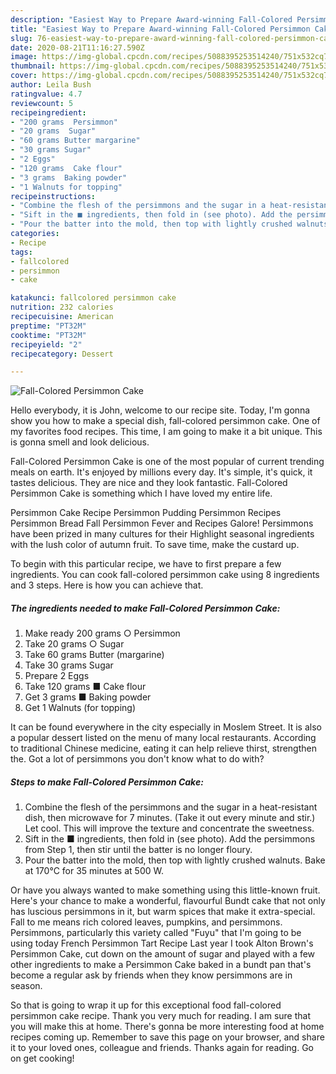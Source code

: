 ```yaml
---
description: "Easiest Way to Prepare Award-winning Fall-Colored Persimmon Cake"
title: "Easiest Way to Prepare Award-winning Fall-Colored Persimmon Cake"
slug: 76-easiest-way-to-prepare-award-winning-fall-colored-persimmon-cake
date: 2020-08-21T11:16:27.590Z
image: https://img-global.cpcdn.com/recipes/5088395253514240/751x532cq70/fall-colored-persimmon-cake-recipe-main-photo.jpg
thumbnail: https://img-global.cpcdn.com/recipes/5088395253514240/751x532cq70/fall-colored-persimmon-cake-recipe-main-photo.jpg
cover: https://img-global.cpcdn.com/recipes/5088395253514240/751x532cq70/fall-colored-persimmon-cake-recipe-main-photo.jpg
author: Leila Bush
ratingvalue: 4.7
reviewcount: 5
recipeingredient:
- "200 grams  Persimmon"
- "20 grams  Sugar"
- "60 grams Butter margarine"
- "30 grams Sugar"
- "2 Eggs"
- "120 grams  Cake flour"
- "3 grams  Baking powder"
- "1 Walnuts for topping"
recipeinstructions:
- "Combine the flesh of the persimmons and the sugar in a heat-resistant dish, then microwave for 7 minutes. (Take it out every minute and stir.) Let cool. This will improve the texture and concentrate the sweetness."
- "Sift in the ■ ingredients, then fold in (see photo). Add the persimmons from Step 1, then stir until the batter is no longer floury."
- "Pour the batter into the mold, then top with lightly crushed walnuts. Bake at 170°C for 35 minutes at 500 W."
categories:
- Recipe
tags:
- fallcolored
- persimmon
- cake

katakunci: fallcolored persimmon cake 
nutrition: 232 calories
recipecuisine: American
preptime: "PT32M"
cooktime: "PT32M"
recipeyield: "2"
recipecategory: Dessert

---
```



![Fall-Colored Persimmon Cake](https://img-global.cpcdn.com/recipes/5088395253514240/751x532cq70/fall-colored-persimmon-cake-recipe-main-photo.jpg)

Hello everybody, it is John, welcome to our recipe site. Today, I'm gonna show you how to make a special dish, fall-colored persimmon cake. One of my favorites food recipes. This time, I am going to make it a bit unique. This is gonna smell and look delicious.

Fall-Colored Persimmon Cake is one of the most popular of current trending meals on earth. It's enjoyed by millions every day. It's simple, it's quick, it tastes delicious. They are nice and they look fantastic. Fall-Colored Persimmon Cake is something which I have loved my entire life.

Persimmon Cake Recipe Persimmon Pudding Persimmon Recipes Persimmon Bread Fall Persimmon Fever and Recipes Galore! Persimmons have been prized in many cultures for their Highlight seasonal ingredients with the lush color of autumn fruit. To save time, make the custard up.


To begin with this particular recipe, we have to first prepare a few ingredients. You can cook fall-colored persimmon cake using 8 ingredients and 3 steps. Here is how you can achieve that.

<!--inarticleads1-->

##### The ingredients needed to make Fall-Colored Persimmon Cake:

1. Make ready 200 grams ○ Persimmon
1. Take 20 grams ○ Sugar
1. Take 60 grams Butter (margarine)
1. Take 30 grams Sugar
1. Prepare 2 Eggs
1. Take 120 grams ■ Cake flour
1. Get 3 grams ■ Baking powder
1. Get 1 Walnuts (for topping)


It can be found everywhere in the city especially in Moslem Street. It is also a popular dessert listed on the menu of many local restaurants. According to traditional Chinese medicine, eating it can help relieve thirst, strengthen the. Got a lot of persimmons you don&#39;t know what to do with? 

<!--inarticleads2-->

##### Steps to make Fall-Colored Persimmon Cake:

1. Combine the flesh of the persimmons and the sugar in a heat-resistant dish, then microwave for 7 minutes. (Take it out every minute and stir.) Let cool. This will improve the texture and concentrate the sweetness.
1. Sift in the ■ ingredients, then fold in (see photo). Add the persimmons from Step 1, then stir until the batter is no longer floury.
1. Pour the batter into the mold, then top with lightly crushed walnuts. Bake at 170°C for 35 minutes at 500 W.


Or have you always wanted to make something using this little-known fruit. Here&#39;s your chance to make a wonderful, flavourful Bundt cake that not only has luscious persimmons in it, but warm spices that make it extra-special. Fall to me means rich colored leaves, pumpkins, and persimmons. Persimmons, particularly this variety called &#34;Fuyu&#34; that I&#39;m going to be using today French Persimmon Tart Recipe Last year I took Alton Brown&#39;s Persimmon Cake, cut down on the amount of sugar and played with a few other ingredients to make a Persimmon Cake baked in a bundt pan that&#39;s become a regular ask by friends when they know persimmons are in season. 

So that is going to wrap it up for this exceptional food fall-colored persimmon cake recipe. Thank you very much for reading. I am sure that you will make this at home. There's gonna be more interesting food at home recipes coming up. Remember to save this page on your browser, and share it to your loved ones, colleague and friends. Thanks again for reading. Go on get cooking!
